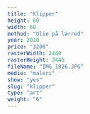 ```yaml
---
title: "Klipper"
height: 60
width: 60
method: "Olie på lærred"
year: 2010
price: "3200"
rasterWidth: 2440
rasterHeight: 2445
fileName: "IMG_1826.JPG"
medie: "maleri"
show: "yes"
slug: "klipper"
type: "art"
weight: "6"
---
```


